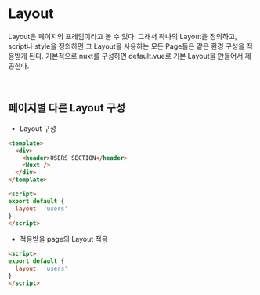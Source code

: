 # Layout

Layout은 페이지의 프레임이라고 볼 수 있다. 그래서 하나의 Layout을 정의하고, script나 style을 정의하면 그 Layout을 사용하는 모든 Page들은 같은 환경 구성을 적용받게 된다. 기본적으로 nuxt를 구성하면 default.vue로 기본 Layout을 만들어서 제공한다.

<br/>

## 페이지별 다른 Layout 구성

* Layout 구성

```html
<template>
  <div>
    <header>USERS SECTION</header>
    <Nuxt />
  </div>
</template>

<script>
export default {
  layout: 'users'
}
</script>
```

* 적용받을 page의 Layout 적용

```html
<script>
export default {
  layout: 'users'
}
</script>
```





